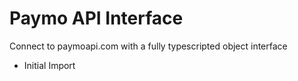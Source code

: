 # Paymo API Interface

Connect to paymoapi.com with a fully typescripted object interface

- Initial Import